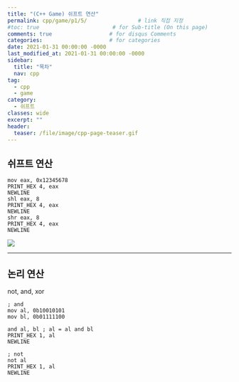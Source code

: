 ```yaml
---
title: "(C++ Game) 쉬프트 연산"
permalink: cpp/game/p1/5/                # link 직접 지정
#toc: true                       # for Sub-title (On this page)
comments: true                  # for disqus Comments
categories:                     # for categories
date: 2021-01-31 00:00:00 -0000
last_modified_at: 2021-01-31 00:00:00 -0000
sidebar:
  title: "목차"
  nav: cpp
tag:
  - cpp
  - game
category:
  - 쉬프트
classes: wide
excerpt: ""
header:
  teaser: /file/image/cpp-page-teaser.gif
---
```


## 쉬프트 연산

```
mov eax, 0x12345678
PRINT_HEX 4, eax
NEWLINE
shl eax, 8
PRINT_HEX 4, eax
NEWLINE
shr eax, 8
PRINT_HEX 4, eax
NEWLINE
```

![](/file/image/cpp-game-p1-5-1.png)

---

## 논리 연산

not, and, xor

```
; and
mov al, 0b10010101
mov bl, 0b01111100

and al, bl ; al = al and bl
PRINT_HEX 1, al
NEWLINE

; not
not al
PRINT_HEX 1, al
NEWLINE
```